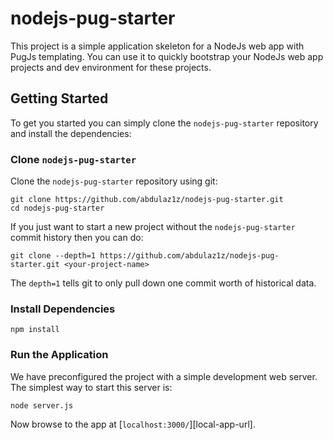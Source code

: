 # nodejs-pug-starter

This project is a simple application skeleton for a NodeJs web app with PugJs templating. You can use it to quickly bootstrap your NodeJs web app projects and dev environment for these projects.


## Getting Started

To get you started you can simply clone the `nodejs-pug-starter` repository and install the dependencies:

### Clone `nodejs-pug-starter`

Clone the `nodejs-pug-starter` repository using git:

```
git clone https://github.com/abdulaz1z/nodejs-pug-starter.git
cd nodejs-pug-starter
```

If you just want to start a new project without the `nodejs-pug-starter` commit history then you can do:

```
git clone --depth=1 https://github.com/abdulaz1z/nodejs-pug-starter.git <your-project-name>
```

The `depth=1` tells git to only pull down one commit worth of historical data.

### Install Dependencies

```
npm install
```

### Run the Application

We have preconfigured the project with a simple development web server. The simplest way to start
this server is:

```
node server.js
```

Now browse to the app at [`localhost:3000/`][local-app-url].
